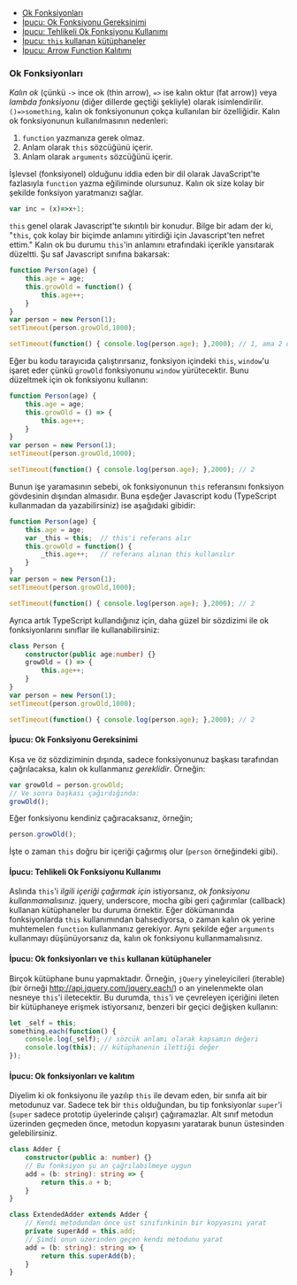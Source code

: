 * [Ok Fonksiyonları](#ok-fonksiyonları)
* [İpucu: Ok Fonksiyonu Gereksinimi](#İpucu-ok-fonksiyonu-gereksinimi)
* [İpucu: Tehlikeli Ok Fonksiyonu Kullanımı](#İpucu-tehlikeli-ok-fonksiyonu-kullanımı)
* [İpucu: `this` kullanan kütüphaneler](#İpucu-ok-fonksiyonları-ve-this-kullanan-kütüphaneler)
* [İpucu: Arrow Function Kalıtımı](#İpucu-ok-fonksiyonları-ve-kalıtım)

### Ok Fonksiyonları

*Kalın ok* (çünkü `->` ince ok (thin arrow), `=>` ise kalın oktur (fat arrow)) veya *lambda fonksiyonu* (diğer dillerde geçtiği şekliyle) olarak isimlendirilir. `()=>something`, kalın ok fonksiyonunun çokça kullanılan bir özelliğidir. Kalın ok fonksiyonunun kullanılmasının nedenleri:
1. `function` yazmanıza gerek olmaz.
2. Anlam olarak `this` sözcüğünü içerir.
3. Anlam olarak `arguments` sözcüğünü içerir.

İşlevsel (fonksiyonel) olduğunu iddia eden bir dil olarak JavaScript'te fazlasıyla `function` yazma eğiliminde olursunuz. Kalın ok size kolay bir şekilde fonksiyon yaratmanızı sağlar.
```ts
var inc = (x)=>x+1;
```
`this` genel olarak Javascript'te sıkıntılı bir konudur. Bilge bir adam der ki, "`this`, çok kolay bir biçimde anlamını yitirdiği için Javascript'ten nefret ettim." Kalın ok bu durumu `this`'in anlamını etrafındaki içerikle yansıtarak düzeltti. Şu saf Javascript sınıfına bakarsak:

```ts
function Person(age) {
    this.age = age;
    this.growOld = function() {
        this.age++;
    }
}
var person = new Person(1);
setTimeout(person.growOld,1000);

setTimeout(function() { console.log(person.age); },2000); // 1, ama 2 olmalıydı
```
Eğer bu kodu tarayıcıda çalıştırırsanız, fonksiyon içindeki `this`, `window`'u işaret eder çünkü `growOld` fonksiyonunu `window` yürütecektir. Bunu düzeltmek için ok fonksiyonu kullanın:
```ts
function Person(age) {
    this.age = age;
    this.growOld = () => {
        this.age++;
    }
}
var person = new Person(1);
setTimeout(person.growOld,1000);

setTimeout(function() { console.log(person.age); },2000); // 2
```
Bunun işe yaramasının sebebi, ok fonksiyonunun `this` referansını fonksiyon gövdesinin dışından almasıdır. Buna eşdeğer Javascript kodu (TypeScript kullanmadan da yazabilirsiniz) ise aşağıdaki gibidir:
```ts
function Person(age) {
    this.age = age;
    var _this = this;  // this'i referans alır
    this.growOld = function() {
        _this.age++;   // referans alınan this kullanılır
    }
}
var person = new Person(1);
setTimeout(person.growOld,1000);

setTimeout(function() { console.log(person.age); },2000); // 2
```
Ayrıca artık TypeScript kullandığınız için, daha güzel bir sözdizimi ile ok fonksiyonlarını sınıflar ile kullanabilirsiniz: 
```ts
class Person {
    constructor(public age:number) {}
    growOld = () => {
        this.age++;
    }
}
var person = new Person(1);
setTimeout(person.growOld,1000);

setTimeout(function() { console.log(person.age); },2000); // 2
```

#### İpucu: Ok Fonksiyonu Gereksinimi
Kısa ve öz sözdiziminin dışında, sadece fonksiyonunuz başkası tarafından çağrılacaksa, kalın ok kullanmanız *gereklidir*. Örneğin:
```ts
var growOld = person.growOld;
// Ve sonra başkası çağırdığında:
growOld();
```
Eğer fonksiyonu kendiniz çağıracaksanız, örneğin;
```ts
person.growOld();
```
İşte o zaman `this` doğru bir içeriği çağırmış olur (`person` örneğindeki gibi).

#### İpucu: Tehlikeli Ok Fonksiyonu Kullanımı

Aslında `this`'i *ilgili içeriği çağırmak için* istiyorsanız, *ok fonksiyonu kullanmamalısınız*. jquery, underscore, mocha gibi geri çağırımlar (callback) kullanan kütüphaneler bu duruma örnektir. Eğer dökümanında fonksiyonlarda `this` kullanımından bahsediyorsa, o zaman kalın ok yerine muhtemelen `function` kullanmanız gerekiyor. Aynı şekilde eğer `arguments` kullanmayı düşünüyorsanız da, kalın ok fonksiyonu kullanmamalısınız.

#### İpucu: Ok fonksiyonları ve `this` kullanan kütüphaneler
Birçok kütüphane bunu yapmaktadır. Örneğin, `jQuery` yineleyicileri (iterable) (bir örneği http://api.jquery.com/jquery.each/) o an yinelenmekte olan nesneye `this`'i iletecektir. Bu durumda, `this`'i ve çevreleyen içeriğini ileten bir kütüphaneye erişmek istiyorsanız, benzeri bir geçici değişken kullanın: 

```ts
let _self = this;
something.each(function() {
    console.log(_self); // sözcük anlamı olarak kapsamın değeri
    console.log(this); // kütüphanenin ilettiği değer
});
```

#### İpucu: Ok fonksiyonları ve kalıtım

Diyelim ki ok fonksiyonu ile yazılıp `this` ile devam eden, bir sınıfa ait bir metodunuz var. Sadece tek bir `this` olduğundan,  bu tip fonksiyonlar `super`'i (`super` sadece prototip üyelerinde çalışır) çağıramazlar. Alt sınıf metodun üzerinden geçmeden önce, metodun kopyasını yaratarak bunun üstesinden gelebilirsiniz.

```ts
class Adder {
    constructor(public a: number) {}
    // Bu fonksiyon şu an çağrılabilmeye uygun
    add = (b: string): string => {
        return this.a + b;
    }
}

class ExtendedAdder extends Adder {
    // Kendi metodundan önce üst sınıfınkinin bir kopyasını yarat
    private superAdd = this.add;
    // Şimdi onun üzerinden geçen kendi metodunu yarat
    add = (b: string): string => {
        return this.superAdd(b);
    }
}
```
